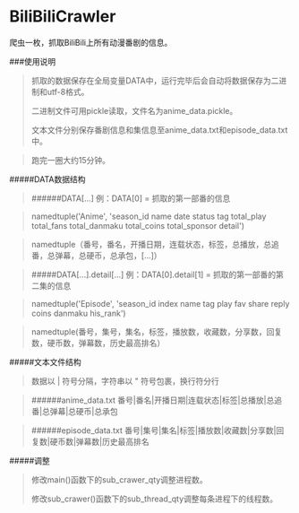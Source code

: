 # BiliBiliCrawler

爬虫一枚，抓取BiliBili上所有动漫番剧的信息。

###使用说明
>抓取的数据保存在全局变量DATA中，运行完毕后会自动将数据保存为二进制和utf-8格式。
>
>二进制文件可用pickle读取，文件名为anime\_data.pickle。
>
>文本文件分别保存番剧信息和集信息至anime\_data.txt和episode_data.txt中。

>跑完一圈大约15分钟。

#####DATA数据结构
>######DATA[...]
>例：DATA[0] = 抓取的第一部番的信息

>namedtuple('Anime', 'season_id name date status tag total_play total_fans total_danmaku total_coins total_sponsor detail')

>namedtuple（番号，番名，开播日期，连载状态，标签，总播放，总追番，总弹幕，总硬币，总承包，[...]）

>#####DATA[...].detail[...]
>例：DATA[0].detail[1] = 抓取的第一部番的第二集的信息

>namedtuple('Episode', 'season_id index name tag play fav share reply coins danmaku his_rank')

>namedtuple(番号，集号，集名，标签，播放数，收藏数，分享数，回复数，硬币数，弹幕数，历史最高排名）

#####文本文件结构
>数据以 | 符号分隔，字符串以 " 符号包裹，换行符分行

>######anime\_data.txt
>番号|番名|开播日期|连载状态|标签|总播放|总追番|总弹幕|总硬币|总承包

>######episode_data.txt
>番号|集号|集名|标签|播放数|收藏数|分享数|回复数|硬币数|弹幕数|历史最高排名

#####调整
>修改main()函数下的sub\_crawer\_qty调整进程数。
>
>修改sub\_crawer()函数下的sub\_thread\_qty调整每条进程下的线程数。
